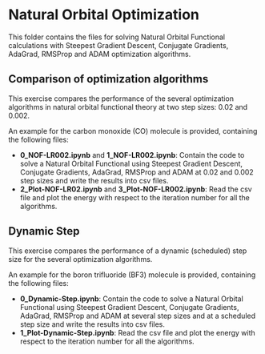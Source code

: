 # Natural Orbital Optimization

This folder contains the files for solving Natural Orbital Functional calculations with Steepest Gradient Descent, Conjugate Gradients, AdaGrad, RMSProp and ADAM optimization algorithms.

## Comparison of optimization algorithms

This exercise compares the performance of the several optimization algorithms in natural orbital functional theory at two step sizes: 0.02 and 0.002.

An example for the carbon monoxide (CO) molecule is provided, containing the following files:
- **0_NOF-LR002.ipynb** and **1_NOF-LR002.ipynb**: Contain the code to solve a Natural Orbital Functional using Steepest Gradient Descent, Conjugate Gradients, AdaGrad, RMSProp and ADAM at 0.02 and 0.002 step sizes and write the results into csv files.
- **2_Plot-NOF-LR02.ipynb** and **3_Plot-NOF-LR002.ipynb**: Read the csv file and plot the energy with respect to the iteration number for all the algorithms.

## Dynamic Step

This exercise compares the performance of a dynamic (scheduled) step size for the several optimization algorithms.

An example for the boron trifluoride (BF3) molecule is provided, containing the following files:
- **0_Dynamic-Step.ipynb**: Contain the code to solve a Natural Orbital Functional using Steepest Gradient Descent, Conjugate Gradients, AdaGrad, RMSProp and ADAM at several step sizes and at a scheduled step size and write the results into csv files.
- **1_Plot-Dynamic-Step.ipynb**: Read the csv file and plot the energy with respect to the iteration number for all the algorithms.
